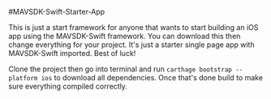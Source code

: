 #MAVSDK-Swift-Starter-App

This is just a start framework for anyone that wants to start building an iOS app using the MAVSDK-Swift framework. You can download this then change everything for your project. It's just a starter single page app with MAVSDK-Swift imported. Best of luck!

Clone the project then go into terminal and run `carthage bootstrap --platform ios` to download all dependencies. Once that's done build to make sure everything compiled correctly.
